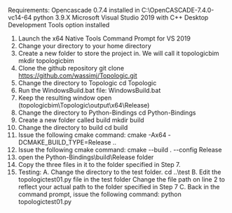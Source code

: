 Requirements:
	Opencascade 0.7.4 installed in C:\OpenCASCADE-7.4.0-vc14-64
	python 3.9.X
	Microsoft Visual Studio 2019 with C++ Desktop Development Tools option installed
1. Launch the x64 Native Tools Command Prompt for VS 2019
2. Change your directory to your home directory
3. Create a new folder to store the project in. We will call it topologicbim
	mkdir topologicbim
4. Clone the github repository
	git clone https://github.com/wassimj/Topologic.git
5. Change the directory to Topologic
	cd Topologic
6. Run the WindowsBuild.bat file:
	WindowsBuild.bat
7. Keep the resulting window open (topologicbim\Topologic\output\x64\Release)
8. Change the directory to Python-Bindings
	cd Python-Bindings
9. Create a new folder called build
	mkdir build
10. Change the directory to build
	cd build
11. Issue the following cmake command:
	cmake -Ax64 -DCMAKE_BUILD_TYPE=Release ..
12. Issue the following cmake command:
	cmake --build . --config Release
13. open the Python-Bindings\build\Release folder
14. Copy the three files in it to the folder specified in Step 7.
15. Testing:
	A. Change the directory to the test folder.
		cd ..\test
	B. Edit the topologictest01.py file in the test folder
		Change the file path on line 2 to reflect your actual path to the folder specified in Step 7
	C. Back in the command prompt, issue the following command:
		python topologictest01.py
	